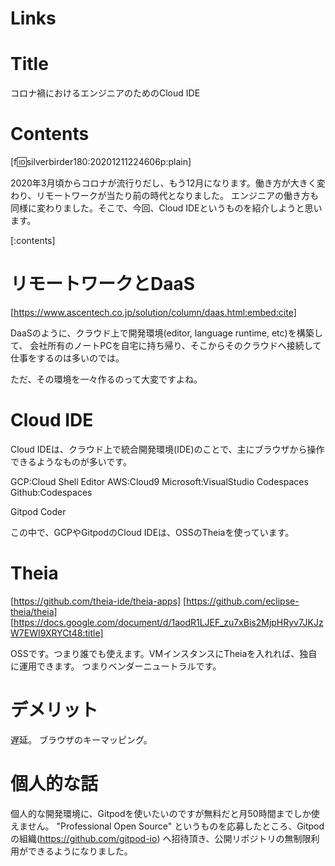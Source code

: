 # Links


# Title
コロナ禍におけるエンジニアのためのCloud IDE

# Contents
[f:id:silverbirder180:20201211224606p:plain]

2020年3月頃からコロナが流行りだし、もう12月になります。働き方が大きく変わり、リモートワークが当たり前の時代となりました。
エンジニアの働き方も同様に変わりました。そこで、今回、Cloud IDEというものを紹介しようと思います。

[:contents]

# リモートワークとDaaS

[https://www.ascentech.co.jp/solution/column/daas.html:embed:cite]

DaaSのように、クラウド上で開発環境(editor, language runtime, etc)を構築して、
会社所有のノートPCを自宅に持ち帰り、そこからそのクラウドへ接続して仕事をするのは多いのでは。

ただ、その環境を一々作るのって大変ですよね。

# Cloud IDE

Cloud IDEは、クラウド上で統合開発環境(IDE)のことで、主にブラウザから操作できるようなものが多いです。

GCP:Cloud Shell Editor
AWS:Cloud9
Microsoft:VisualStudio Codespaces
Github:Codespaces

Gitpod
Coder

この中で、GCPやGitpodのCloud IDEは、OSSのTheiaを使っています。

# Theia

[https://github.com/theia-ide/theia-apps]
[https://github.com/eclipse-theia/theia]
[https://docs.google.com/document/d/1aodR1LJEF_zu7xBis2MjpHRyv7JKJzW7EWI9XRYCt48:title]

OSSです。つまり誰でも使えます。VMインスタンスにTheiaを入れれば、独自に運用できます。
つまりベンダーニュートラルです。

# デメリット

遅延。
ブラウザのキーマッピング。

# 個人的な話

個人的な開発環境に、Gitpodを使いたいのですが無料だと月50時間までしか使えません。
"Professional Open Source" というものを応募したところ、Gitpodの組織(https://github.com/gitpod-io) へ招待頂き、公開リポジトリの無制限利用ができるようになりました。